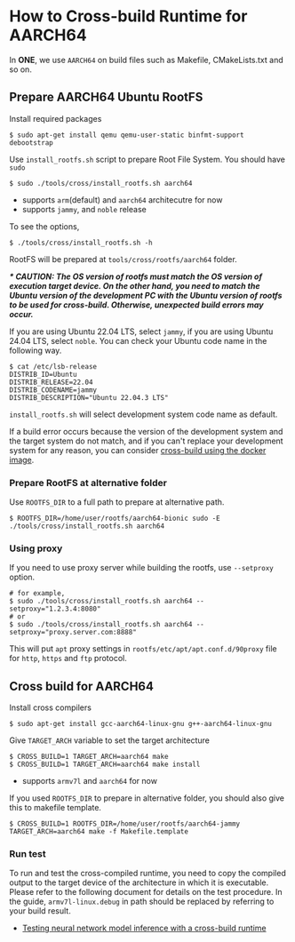 # How to Cross-build Runtime for AARCH64

In **ONE**, we use `AARCH64` on build files such as Makefile, CMakeLists.txt and so on.

## Prepare AARCH64 Ubuntu RootFS

Install required packages

```
$ sudo apt-get install qemu qemu-user-static binfmt-support debootstrap
```

Use `install_rootfs.sh` script to prepare Root File System. You should have `sudo`

```
$ sudo ./tools/cross/install_rootfs.sh aarch64
```
- supports `arm`(default) and `aarch64` architecutre for now
- supports `jammy`, and `noble` release

To see the options,
```
$ ./tools/cross/install_rootfs.sh -h
```

RootFS will be prepared at `tools/cross/rootfs/aarch64` folder.

***\* CAUTION: The OS version of rootfs must match the OS version of execution target device. On the other hand, you need to match the Ubuntu version of the development PC with the Ubuntu version of rootfs to be used for cross-build. Otherwise, unexpected build errors may occur.***

If you are using Ubuntu 22.04 LTS, select `jammy`, if you are using Ubuntu 24.04 LTS, select `noble`. You can check your Ubuntu code name in the following way.

```
$ cat /etc/lsb-release
DISTRIB_ID=Ubuntu
DISTRIB_RELEASE=22.04
DISTRIB_CODENAME=jammy
DISTRIB_DESCRIPTION="Ubuntu 22.04.3 LTS"
```

`install_rootfs.sh` will select development system code name as default.

If a build error occurs because the version of the development system and the target system do not match, and if you can't replace your development system for any reason, you can consider [cross-build using the docker image](how-to-build-runtime-using-prebuilt-docker-image.md).

### Prepare RootFS at alternative folder

Use `ROOTFS_DIR` to a full path to prepare at alternative path.

```
$ ROOTFS_DIR=/home/user/rootfs/aarch64-bionic sudo -E ./tools/cross/install_rootfs.sh aarch64
```

### Using proxy

If you need to use proxy server while building the rootfs, use `--setproxy` option.

```
# for example,
$ sudo ./tools/cross/install_rootfs.sh aarch64 --setproxy="1.2.3.4:8080"
# or
$ sudo ./tools/cross/install_rootfs.sh aarch64 --setproxy="proxy.server.com:8888"
```

This will put `apt` proxy settings in `rootfs/etc/apt/apt.conf.d/90proxy` file
for `http`, `https` and `ftp` protocol.

## Cross build for AARCH64

Install cross compilers
```
$ sudo apt-get install gcc-aarch64-linux-gnu g++-aarch64-linux-gnu
```

Give `TARGET_ARCH` variable to set the target architecture
```
$ CROSS_BUILD=1 TARGET_ARCH=aarch64 make
$ CROSS_BUILD=1 TARGET_ARCH=aarch64 make install
```
- supports `armv7l` and `aarch64` for now

If you used `ROOTFS_DIR` to prepare in alternative folder,
you should also give this to makefile template.
```
$ CROSS_BUILD=1 ROOTFS_DIR=/home/user/rootfs/aarch64-jammy TARGET_ARCH=aarch64 make -f Makefile.template
```

### Run test

To run and test the cross-compiled runtime, you need to copy the compiled output to the target device of the architecture in which it is executable. Please refer to the following document for details on the test procedure. In the guide, `armv7l-linux.debug` in path should be replaced by referring to your build result.

- [Testing neural network model inference with a cross-build runtime](./how-to-cross-build-runtime-for-arm.md#run-test)
